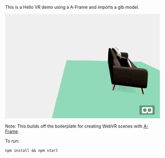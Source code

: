 This is a Hello VR demo using a A-Frame and imports a glb model.

![hello_vr_furniture_gif](assets/hello_vr_furniture.gif)

Note: This builds off the boilerplate for creating WebVR scenes with [A-Frame](https://aframe.io).

To run:

```
npm install && npm start
```

